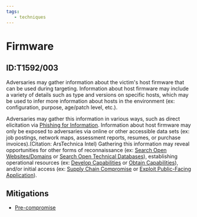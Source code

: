 ```yaml
---
tags:
   - techniques
---
```

# Firmware
## ID:T1592/003
Adversaries may gather information about the victim's host firmware that can be used during targeting. Information about host firmware may include a variety of details such as type and versions on specific hosts, which may be used to infer more information about hosts in the environment (ex: configuration, purpose, age/patch level, etc.).

Adversaries may gather this information in various ways, such as direct elicitation via [Phishing for Information](techniques/T1598). Information about host firmware may only be exposed to adversaries via online or other accessible data sets (ex: job postings, network maps, assessment reports, resumes, or purchase invoices).(Citation: ArsTechnica Intel) Gathering this information may reveal opportunities for other forms of reconnaissance (ex: [Search Open Websites/Domains](techniques/T1593) or [Search Open Technical Databases](techniques/T1596)), establishing operational resources (ex: [Develop Capabilities](techniques/T1587) or [Obtain Capabilities](techniques/T1588)), and/or initial access (ex: [Supply Chain Compromise](techniques/T1195) or [Exploit Public-Facing Application](techniques/T1190)).
## Mitigations
* [Pre-compromise](mitigations/M1056)
